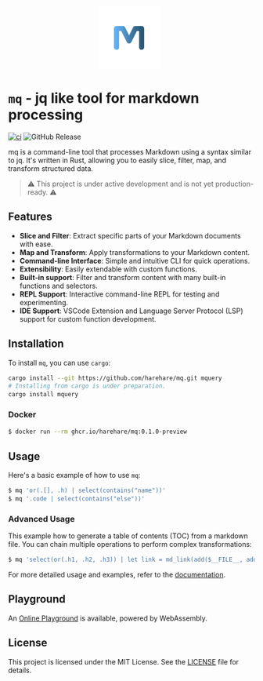 <div align="center">
    <img src="docs/assets/logo.svg" style="width: 128px; height: 128px; margin-right: 10px;"/>
</div>

# `mq` - jq like tool for markdown processing

[![ci](https://github.com/harehare/mq/actions/workflows/ci.yml/badge.svg)](https://github.com/harehare/mq/actions/workflows/ci.yml)
![GitHub Release](https://img.shields.io/github/v/release/harehare/mq)

mq is a command-line tool that processes Markdown using a syntax similar to jq.
It's written in Rust, allowing you to easily slice, filter, map, and transform structured data.

> ⚠️ This project is under active development and is not yet production-ready. ⚠

## Features

- **Slice and Filter**: Extract specific parts of your Markdown documents with ease.
- **Map and Transform**: Apply transformations to your Markdown content.
- **Command-line Interface**: Simple and intuitive CLI for quick operations.
- **Extensibility**: Easily extendable with custom functions.
- **Built-in support**: Filter and transform content with many built-in functions and selectors.
- **REPL Support**: Interactive command-line REPL for testing and experimenting.
- **IDE Support**: VSCode Extension and Language Server Protocol (LSP) support for custom function development.

## Installation

To install `mq`, you can use `cargo`:

```sh
cargo install --git https://github.com/harehare/mq.git mquery
# Installing from cargo is under preparation.
cargo install mquery
```

### Docker

```sh
$ docker run --rm ghcr.io/harehare/mq:0.1.0-preview
```

## Usage

Here's a basic example of how to use `mq`:

```sh
$ mq 'or(.[], .h) | select(contains("name"))'
$ mq '.code | select(contains("else"))'
```

### Advanced Usage

This example how to generate a table of contents (TOC) from a markdown file.
You can chain multiple operations to perform complex transformations:

```sh
$ mq 'select(or(.h1, .h2, .h3)) | let link = md_link(add($__FILE__, add("#", to_text(self))), to_text(self)); | if (is_h1()): md_list(link, 1)  elif (is_h2()): md_list(link, 2) elif (is_h3()): md_list(link, 3) else: None' docs/book/*.md
```

For more detailed usage and examples, refer to the [documentation](docs/README.md).

## Playground

An [Online Playground](https://harehare.github.io/mq/playground) is available, powered by WebAssembly.

## License

This project is licensed under the MIT License. See the [LICENSE](LICENSE) file for details.

